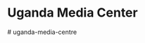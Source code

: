 # Uganda Media Center

<!-- https://www.freepik.com/author/aranjuezmedina -->
#   u g a n d a - m e d i a - c e n t r e  
 